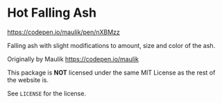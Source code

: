 # Hot Falling Ash

https://codepen.io/maulik/pen/nXBMzz

Falling ash with slight modifications to amount, size and color of the ash.

Originally by Maulik https://codepen.io/maulik

This package is **NOT** licensed under the same MIT License as the rest of the website is.

See `LICENSE` for the license.